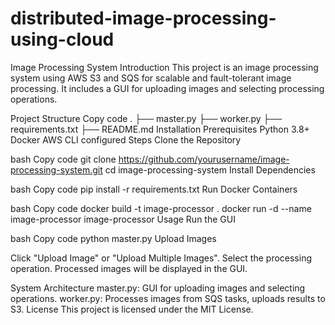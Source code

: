 # distributed-image-processing-using-cloud
Image Processing System
Introduction
This project is an image processing system using AWS S3 and SQS for scalable and fault-tolerant image processing. It includes a GUI for uploading images and selecting processing operations.

Project Structure
Copy code
.
├── master.py
├── worker.py
├── requirements.txt
├── README.md
Installation
Prerequisites
Python 3.8+
Docker
AWS CLI configured
Steps
Clone the Repository

bash
Copy code
git clone https://github.com/yourusername/image-processing-system.git
cd image-processing-system
Install Dependencies

bash
Copy code
pip install -r requirements.txt
Run Docker Containers

bash
Copy code
docker build -t image-processor .
docker run -d --name image-processor image-processor
Usage
Run the GUI

bash
Copy code
python master.py
Upload Images

Click "Upload Image" or "Upload Multiple Images".
Select the processing operation.
Processed images will be displayed in the GUI.

System Architecture
master.py: GUI for uploading images and selecting operations.
worker.py: Processes images from SQS tasks, uploads results to S3.
License
This project is licensed under the MIT License.
